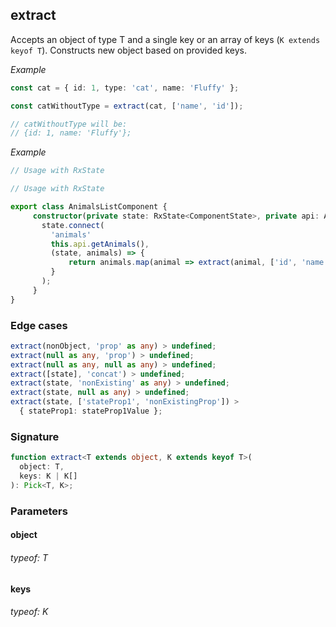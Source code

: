 ## extract

Accepts an object of type T and a single key or an array of keys (`K extends keyof T`).
Constructs new object based on provided keys.

_Example_

```typescript
const cat = { id: 1, type: 'cat', name: 'Fluffy' };

const catWithoutType = extract(cat, ['name', 'id']);

// catWithoutType will be:
// {id: 1, name: 'Fluffy'};
```

_Example_

```typescript
// Usage with RxState

// Usage with RxState

export class AnimalsListComponent {
     constructor(private state: RxState<ComponentState>, private api: ApiService) {
       state.connect(
         'animals'
         this.api.getAnimals(),
         (state, animals) => {
             return animals.map(animal => extract(animal, ['id', 'name']));
         }
       );
     }
}
```

### Edge cases

```typescript
extract(nonObject, 'prop' as any) > undefined;
extract(null as any, 'prop') > undefined;
extract(null as any, null as any) > undefined;
extract([state], 'concat') > undefined;
extract(state, 'nonExisting' as any) > undefined;
extract(state, null as any) > undefined;
extract(state, ['stateProp1', 'nonExistingProp']) >
  { stateProp1: stateProp1Value };
```

### Signature

```typescript
function extract<T extends object, K extends keyof T>(
  object: T,
  keys: K | K[]
): Pick<T, K>;
```

### Parameters

#### object

###### typeof: T

#### keys

###### typeof: K
